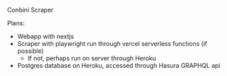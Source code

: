 Conbini Scraper

Plans:

- Webapp with nextjs
- Scraper with playwright run through vercel serverless functions (if possible)
  - If not, perhaps run on server through Heroku
- Postgres database on Heroku, accessed through Hasura GRAPHQL api
